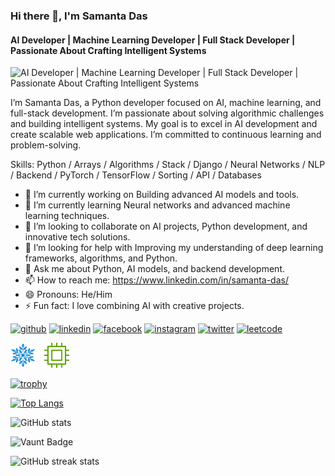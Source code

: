
### Hi there 👋, I'm Samanta Das
#### AI Developer | Machine Learning Developer | Full Stack Developer | Passionate About Crafting Intelligent Systems
![AI Developer | Machine Learning Developer | Full Stack Developer | Passionate About Crafting Intelligent Systems](https://avatars.githubusercontent.com/u/136293245?v=4)

I’m Samanta Das, a Python developer focused on AI, machine learning, and full-stack development. I’m passionate about solving algorithmic challenges and building intelligent systems. My goal is to excel in AI development and create scalable web applications. I’m committed to continuous learning and problem-solving.

Skills: Python / Arrays / Algorithms / Stack / Django / Neural Networks / NLP / Backend / PyTorch / TensorFlow / Sorting / API / Databases

- 🔭 I’m currently working on Building advanced AI models and tools. 
- 🌱 I’m currently learning Neural networks and advanced machine learning techniques. 
- 👯 I’m looking to collaborate on AI projects, Python development, and innovative tech solutions. 
- 🤔 I’m looking for help with Improving my understanding of deep learning frameworks, algorithms, and Python. 
- 💬 Ask me about Python, AI models, and backend development. 
- 📫 How to reach me: https://www.linkedin.com/in/samanta-das/ 
- 😄 Pronouns: He/Him 
- ⚡ Fun fact: I love combining AI with creative projects. 


[<img src='https://cdn.jsdelivr.net/npm/simple-icons@3.0.1/icons/github.svg' alt='github' height='40'>](https://github.com/sd338)  [<img src='https://cdn.jsdelivr.net/npm/simple-icons@3.0.1/icons/linkedin.svg' alt='linkedin' height='40'>](https://www.linkedin.com/in/SamantaDas/)  [<img src='https://cdn.jsdelivr.net/npm/simple-icons@3.0.1/icons/facebook.svg' alt='facebook' height='40'>](https://www.facebook.com/SamantaDas )  [<img src='https://cdn.jsdelivr.net/npm/simple-icons@3.0.1/icons/instagram.svg' alt='instagram' height='40'>](https://www.instagram.com/samanta0711/)  [<img src='https://cdn.jsdelivr.net/npm/simple-icons@3.0.1/icons/twitter.svg' alt='twitter' height='40'>](https://twitter.com/404not_found_7)  [<img src='https://cdn.jsdelivr.net/npm/simple-icons@3.0.1/icons/leetcode.svg' alt='leetcode' height='40'>](https://leetcode.com/u/sd338/)  

<a href='https://archiveprogram.github.com/'><img src='https://raw.githubusercontent.com/acervenky/animated-github-badges/master/assets/acbadge.gif' width='40' height='40'></a> <a href='https://docs.github.com/en/developers'><img src='https://raw.githubusercontent.com/acervenky/animated-github-badges/master/assets/devbadge.gif' width='40' height='40'></a> 

[![trophy](https://github-profile-trophy.vercel.app/?username=sd338)](https://github.com/ryo-ma/github-profile-trophy)

[![Top Langs](https://github-readme-stats.vercel.app/api/top-langs/?username=sd338)](https://github.com/anuraghazra/github-readme-stats)

![GitHub stats](https://github-readme-stats.vercel.app/api?username=sd338&show_icons=true)  

![Vaunt Badge](https://api.vaunt.dev/v1/github/entities/sd338/contributions?format=svg&private=false)  

![GitHub streak stats](https://streak-stats.demolab.com/?user=sd338)  



